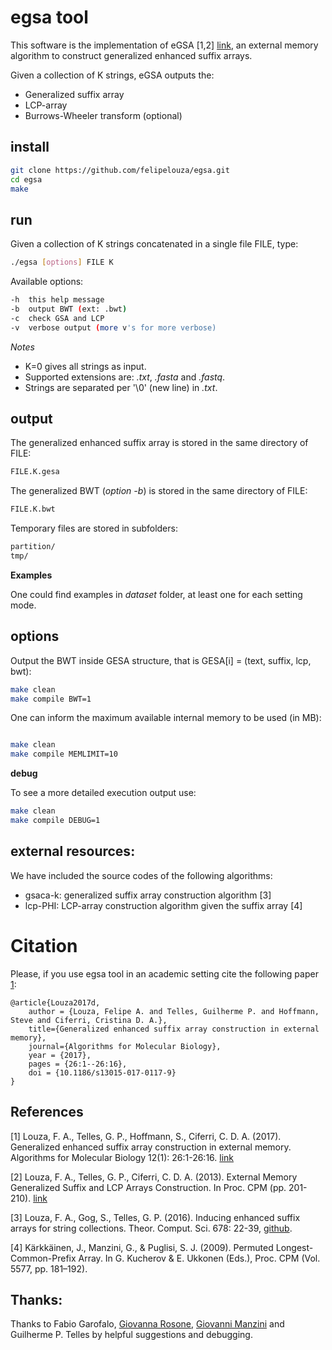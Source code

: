 # egsa tool

This software is the implementation of eGSA \[1,2\] [link](https://doi.org/10.1186/s13015-017-0117-9), an external memory algorithm to construct generalized enhanced suffix arrays.

Given a collection of K strings, eGSA outputs the:

* Generalized suffix array 
* LCP-array 
* Burrows-Wheeler transform (optional)

## install

```sh
git clone https://github.com/felipelouza/egsa.git
cd egsa
make
```

## run

Given a collection of K strings concatenated in a single file FILE, type:

```sh
./egsa [options] FILE K
```

Available options:

```sh
-h	this help message
-b	output BWT (ext: .bwt)
-c	check GSA and LCP
-v	verbose output (more v's for more verbose)
```

_Notes_

* K=0 gives all strings as input.
* Supported extensions are: _.txt_, _.fasta_ and _.fastq_.
* Strings are separated per '\0' (new line) in _.txt_.

## output

The generalized enhanced suffix array is stored in the same directory of FILE:

```sh
FILE.K.gesa
```

The generalized BWT (_option -b_) is stored in the same directory of FILE:

```sh
FILE.K.bwt
```

Temporary files are stored in subfolders:

```sh
partition/
tmp/
```
**Examples**

One could find examples in _dataset_ folder, at least one for each setting mode.

## options

Output the BWT inside GESA structure, that is GESA[i] = (text, suffix, lcp, bwt):

```sh
make clean
make compile BWT=1
```

One can inform the maximum available internal memory to be used (in MB):

```sh

make clean
make compile MEMLIMIT=10

```

**debug**

To see a more detailed execution output use:

```sh
make clean
make compile DEBUG=1
```

## external resources:

We have included the source codes of the following algorithms: 

* gsaca-k: generalized suffix array construction algorithm \[3\]
* lcp-PHI: LCP-array construction algorithm given the suffix array \[4\]

# Citation

Please, if you use egsa tool in an academic setting cite the following paper [1](http://dblp.uni-trier.de/rec/bibtex/journals/almob/LouzaTHC17):

	@article{Louza2017d,
		author = {Louza, Felipe A. and Telles, Guilherme P. and Hoffmann, Steve and Ciferri, Cristina D. A.},
		title={Generalized enhanced suffix array construction in external memory},
		journal={Algorithms for Molecular Biology},
		year = {2017},
		pages = {26:1--26:16},
		doi = {10.1186/s13015-017-0117-9}
	}

## References


\[1\] Louza, F. A., Telles, G. P., Hoffmann, S., Ciferri, C. D. A. (2017). Generalized enhanced suffix array construction in external memory. Algorithms for Molecular Biology 12(1): 26:1-26:16. [link](https://almob.biomedcentral.com/articles/10.1186/s13015-017-0117-9)  

\[2\] Louza, F. A., Telles, G. P., Ciferri, C. D. A. (2013). External Memory Generalized Suffix and LCP Arrays Construction. In Proc. CPM  (pp. 201-210). [link](https://doi.org/10.1007/978-3-642-38905-4_20)

\[3\] Louza, F. A., Gog, S., Telles, G. P. (2016). Inducing enhanced suffix arrays for string collections. Theor. Comput. Sci. 678: 22-39, [github](https://github.com/felipelouza/gsa-is).

\[4\] Kärkkäinen, J., Manzini, G., & Puglisi, S. J. (2009). Permuted Longest-Common-Prefix Array. In G. Kucherov & E. Ukkonen (Eds.), Proc. CPM (Vol. 5577, pp. 181–192).

## Thanks:

Thanks to Fabio Garofalo, [Giovanna Rosone](https://github.com/giovannarosone), [Giovanni Manzini](https://github.com/giovmanz) and Guilherme P. Telles by helpful suggestions and debugging.

